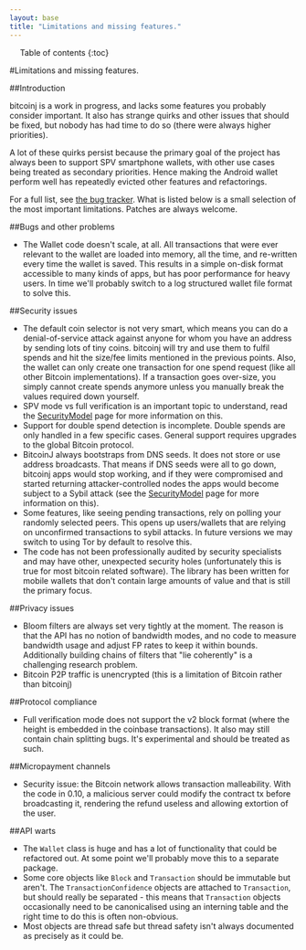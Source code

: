 ```yaml
---
layout: base
title: "Limitations and missing features."
---
```


<div markdown="1" id="toc" class="toc"><div markdown="1">

* Table of contents
{:toc}

</div></div>

<div markdown="1" class="toccontent">

#Limitations and missing features.

##Introduction

bitcoinj is a work in progress, and lacks some features you probably consider important. It also has strange quirks and other issues that should be fixed, but nobody has had time to do so (there were always higher priorities).

A lot of these quirks persist because the primary goal of the project has always been to support SPV smartphone wallets, with other use cases being treated as secondary priorities. Hence making the Android wallet perform well has repeatedly evicted other features and refactorings.

For a full list, see [the bug tracker](https://code.google.com/p/bitcoinj/issues/list). What is listed below is a small selection of the most important limitations. Patches are always welcome.

##Bugs and other problems

* The Wallet code doesn't scale, at all. All transactions that were ever relevant to the wallet are loaded into memory, all the time, and re-written every time the wallet is saved. This results in a simple on-disk format accessible to many kinds of apps, but has poor performance for heavy users. In time we'll probably switch to a log structured wallet file format to solve this.

##Security issues

* The default coin selector is not very smart, which means you can do a denial-of-service attack against anyone for whom you have an address by sending lots of tiny coins. bitcoinj will try and use them to fulfil spends and hit the size/fee limits mentioned in the previous points. Also, the wallet can only create one transaction for one spend request (like all other Bitcoin implementations). If a transaction goes over-size, you simply cannot create spends anymore unless you manually break the values required down yourself.
* SPV mode vs full verification is an important topic to understand, read the [SecurityModel](/security-model) page for more information on this.
* Support for double spend detection is incomplete. Double spends are only handled in a few specific cases. General support requires upgrades to the global Bitcoin protocol.
* BitcoinJ always bootstraps from DNS seeds. It does not store or use address broadcasts. That means if DNS seeds were all to go down, bitcoinj apps would stop working, and if they were compromised and started returning attacker-controlled nodes the apps would become subject to a Sybil attack (see the [SecurityModel](/security-model) page for more information on this).
* Some features, like seeing pending transactions, rely on polling your randomly selected peers. This opens up users/wallets that are relying on unconfirmed transactions to sybil attacks. In future versions we may switch to using Tor by default to resolve this.
* The code has not been professionally audited by security specialists and may have other, unexpected security holes (unfortunately this is true for most bitcoin related software). The library has been written for mobile wallets that don't contain large amounts of value and that is still the primary focus.

##Privacy issues

* Bloom filters are always set very tightly at the moment. The reason is that the API has no notion of bandwidth modes, and no code to measure bandwidth usage and adjust FP rates to keep it within bounds. Additionally building chains of filters that "lie coherently" is a challenging research problem.
* Bitcoin P2P traffic is unencrypted (this is a limitation of Bitcoin rather than bitcoinj)

##Protocol compliance

* Full verification mode does not support the v2 block format (where the height is embedded in the coinbase transactions). It also may still contain chain splitting bugs. It's experimental and should be treated as such.

##Micropayment channels 

* Security issue: the Bitcoin network allows transaction malleability. With the code in 0.10, a malicious server could modify the contract tx before broadcasting it, rendering the refund useless and allowing extortion of the user.

##API warts

* The `Wallet` class is huge and has a lot of functionality that could be refactored out. At some point we'll probably move this to a separate package.
* Some core objects like `Block` and `Transaction` should be immutable but aren't. The `TransactionConfidence` objects are attached to `Transaction`, but should really be separated - this means that `Transaction` objects occasionally need to be canonicalised using an interning table and the right time to do this is often non-obvious.
* Most objects are thread safe but thread safety isn't always documented as precisely as it could be.